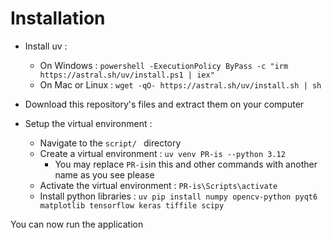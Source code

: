 # Installation

* Install uv : 
    * On Windows : ```powershell -ExecutionPolicy ByPass -c "irm https://astral.sh/uv/install.ps1 | iex"```
    * On Mac or Linux : ```wget -qO- https://astral.sh/uv/install.sh | sh```

* Download this repository's files and extract them on your computer
* Setup the virtual environment :
    * Navigate to the ```script/ ``` directory
    * Create a virtual environment : ```uv venv PR-is --python 3.12```
        * You may replace ```PR-is```in this and other commands with another name as you see please
    * Activate the virtual environment : ```PR-is\Scripts\activate```
    * Install python libraries : ```uv pip install numpy opencv-python pyqt6 matplotlib tensorflow keras tiffile scipy```

You can now run the application 